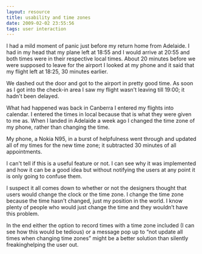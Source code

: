 ```yaml
---
layout: resource
title: usability and time zones
date: 2009-02-02 23:55:56
tags: user interaction
---
```

I had a mild moment of panic just before my return home from Adelaide. I had in my head that my plane left at 18:55 and I would arrive at 20:55 and both times were in their respective local times. About 20 minutes before we were supposed to leave for the airport I looked at my phone and it said that my flight left at 18:25, 30 minutes earlier.
<p class="MsoNormal">We dashed out the door and got to the airport in pretty good time. As soon as I got into the check-in area I saw my flight wasn't leaving till 19:00; it hadn't been delayed.</p>
<p class="MsoNormal">What had happened was back in Canberra I entered my flights into calendar. I entered the times in local because that is what they were given to me as. When I landed in Adelaide a week ago I changed the time zone of my phone, rather than changing the time.</p>
<p class="MsoNormal">My phone, a Nokia N95, in a burst of helpfulness went through and updated all of my times for the new time zone; it subtracted 30 minutes of all appointments.</p>
<p class="MsoNormal">I can't tell if this is a useful feature or not. I can see why it was implemented and how it can be a good idea but without notifying the users at any point it is only going to confuse them.</p>
<p class="MsoNormal">I suspect it all comes down to whether or not the designers thought that users would change the clock or the time zone. I change the time zone because the time hasn't changed, just my position in the world. I know plenty of people who would just change the time and they wouldn’t have this problem.</p>
<p class="MsoNormal">In the end either the option to record times with a time zone included (I can see how this would be tedious) or a message pop up to “not update all times when changing time zones” might be a better solution than silently freakinghelping the user out.</p>
